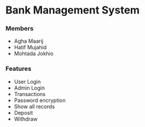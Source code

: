 # Bank Management System

### Members

- Agha Maarij
- Hatif Mujahid
- Mohtada Jokhio

### Features

- User Login
- Admin Login
- Transactions
- Password encryption
- Show all records
- Deposit
- Withdraw
